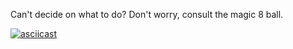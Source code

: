 Can't decide on what to do? Don't worry, consult the magic 8 ball.

[![asciicast](https://asciinema.org/a/BFPWVWmYUygZp1PTV6gfWh4sx.svg)](https://asciinema.org/a/BFPWVWmYUygZp1PTV6gfWh4sx)
